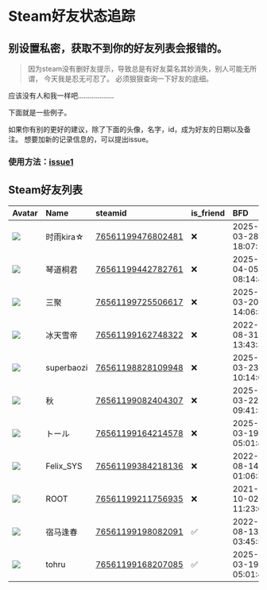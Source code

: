 # Steam好友状态追踪
## 别设置私密，获取不到你的好友列表会报错的。

> 因为steam没有删好友提示，导致总是有好友莫名其妙消失，别人可能无所谓，
> 今天我是忍无可忍了。 必须狠狠查询一下好友的底细。

应该没有人和我一样吧………………

下面就是一些例子。

如果你有别的更好的建议，除了下面的头像，名字，id，成为好友的日期以及备注。 想要加新的记录信息的，可以提出issue。

### 使用方法：[issue1](https://github.com/systemannounce/SteamFriends/issues/1)

## Steam好友列表

| Avatar                                                                            | Name       | steamid                                                                     | is_friend   | BFD                 | Remark   | removed_time        |
|:----------------------------------------------------------------------------------|:-----------|:----------------------------------------------------------------------------|:------------|:--------------------|:---------|:--------------------|
| ![](https://avatars.steamstatic.com/aee27dbd86cd6a41b96fa4c6d8fe08a489af5c4e.jpg) | 时雨kira☆    | [76561199476802481](https://steamcommunity.com/profiles/76561199476802481/) | ❌           | 2025-03-28 18:07:19 |          | 2025-04-16 15:38:16 |
| ![](https://avatars.steamstatic.com/a7e91ee26a8af84b6e85e7042902297fb1da55c4.jpg) | 琴道桐君       | [76561199442782761](https://steamcommunity.com/profiles/76561199442782761/) | ❌           | 2025-04-05 08:14:47 |          | 2025-04-16 15:38:16 |
| ![](https://avatars.steamstatic.com/e969f794e82ce6c97e2d4c2def3fa6e138822d01.jpg) | 三聚         | [76561199725506617](https://steamcommunity.com/profiles/76561199725506617/) | ❌           | 2025-03-20 14:06:31 |          | 2025-04-16 15:38:16 |
| ![](https://avatars.steamstatic.com/5b8825b34c5d77b00c3a18897f2f1175fa0e0e57.jpg) | 冰天雪帝       | [76561199162748322](https://steamcommunity.com/profiles/76561199162748322/) | ❌           | 2022-08-31 13:43:36 |          | 2025-04-16 15:38:16 |
| ![](https://avatars.steamstatic.com/144f1bb349a9be8d0a7cfe1fb0581d00f89faeff.jpg) | superbaozi | [76561198828109948](https://steamcommunity.com/profiles/76561198828109948/) | ❌           | 2025-03-23 10:14:09 |          | 2025-04-16 15:38:16 |
| ![](https://avatars.steamstatic.com/0b80d696b955a30a7537cfbaa99eed5854e157e8.jpg) | 秋          | [76561199082404307](https://steamcommunity.com/profiles/76561199082404307/) | ❌           | 2025-03-22 09:41:58 |          | 2025-04-16 15:38:16 |
| ![](https://avatars.steamstatic.com/37bf2046de77f82b9e2b53531b0882dc6e3569dc.jpg) | トール        | [76561199164214578](https://steamcommunity.com/profiles/76561199164214578/) | ❌           | 2025-03-19 05:01:46 |          | 2025-04-16 15:38:16 |
| ![](https://avatars.steamstatic.com/d41abd4be0b3769e1919802da758591a11639b13.jpg) | Felix_SYS  | [76561199384218136](https://steamcommunity.com/profiles/76561199384218136/) | ❌           | 2022-08-14 01:06:38 |          | 2025-04-16 10:02:38 |
| ![](https://avatars.steamstatic.com/ef15d4fa577672454e11c4dc5fbfa9fc71722ede.jpg) | ROOT       | [76561199211756935](https://steamcommunity.com/profiles/76561199211756935/) | ❌           | 2021-10-02 11:23:03 |          | 2025-04-16 10:02:38 |
| ![](https://avatars.steamstatic.com/7c03ab74d9ae1787d83c119d8acc8f9ef96af74d.jpg) | 宿马逢春       | [76561199198082091](https://steamcommunity.com/profiles/76561199198082091/) | ✅           | 2022-08-13 03:45:56 |          |                     |
| ![](https://avatars.steamstatic.com/884dfd4d351e1838f1b95e7a7563add66915de49.jpg) | tohru      | [76561199168207085](https://steamcommunity.com/profiles/76561199168207085/) | ✅           | 2025-03-19 05:01:46 |          |                     |